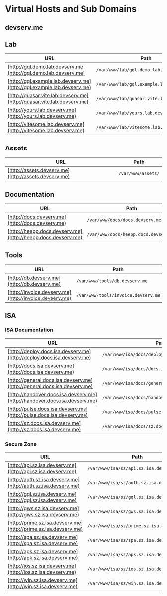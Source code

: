 # Virtual Hosts and Sub Domains

## devserv.me

## Lab

| URL                                                                        | Path
|----------------------------------------------------------------------------|----------------------------------------
| [http://gql.demo.lab.devserv.me](http://gql.demo.lab.devserv.me)           | `/var/www/lab/gql.demo.lab.devserv.me`
| [http://gql.example.lab.devserv.me](http://gql.example.lab.devserv.me)     | `/var/www/lab/gql.example.lab.devserv.me`
| [http://quasar.vite.lab.devserv.me](http://quasar.vite.lab.devserv.me)     | `/var/www/lab/quasar.vite.lab.devserv.me`
| [http://yours.lab.devserv.me](http://yours.lab.devserv.me)                 | `/var/www/lab/yours.lab.devserv.me`
| [http://vitesome.lab.devserv.me](http://vitesome.lab.devserv.me)           | `/var/www/lab/vitesome.lab.devserv.me`

## Assets

| URL                                                                        | Path
|----------------------------------------------------------------------------|----------------------------------------
| [http://assets.devserv.me](http://assets.devserv.me)                       | `/var/www/assets/`

## Documentation

| URL                                                                        | Path
|----------------------------------------------------------------------------|----------------------------------------
| [http://docs.devserv.me](http://docs.devserv.me)                           | `/var/www/docs/docs.devserv.me`
| [http://heepp.docs.devserv.me](http://heepp.docs.devserv.me)               | `/var/www/docs/heepp.docs.devserv.me`

## Tools

| URL                                                                        | Path
|----------------------------------------------------------------------------|----------------------------------------
| [http://db.devserv.me](http://db.devserv.me)                               | `/var/www/tools/db.devserv.me`
| [http://invoice.devserv.me](http://invoice.devserv.me)                     | `/var/www/tools/invoice.devserv.me`

## ISA

### ISA Documentation

| URL                                                                        | Path
|----------------------------------------------------------------------------|----------------------------------------
| [http://deploy.docs.isa.devserv.me](http://deploy.docs.isa.devserv.me)     | `/var/www/isa/docs/deploy.docs.isa.devserv.me`
| [http://docs.isa.devserv.me](http://docs.isa.devserv.me)                   | `/var/www/isa/docs/docs.isa.devserv.me`
| [http://general.docs.isa.devserv.me](http://general.docs.isa.devserv.me)   | `/var/www/isa/docs/general.docs.isa.devserv.me`
| [http://handover.docs.isa.devserv.me](http://handover.docs.isa.devserv.me) | `/var/www/isa/docs/handover.docs.isa.devserv.me`
| [http://pulse.docs.isa.devserv.me](http://pulse.docs.isa.devserv.me)       | `/var/www/isa/docs/pulse.docs.isa.devserv.me`
| [http://sz.docs.isa.devserv.me](http://sz.docs.isa.devserv.me)             | `/var/www/isa/docs/sz.docs.isa.devserv.me`

### Secure Zone

| URL                                                                        | Path
|----------------------------------------------------------------------------|----------------------------------------
| [http://api.sz.isa.devserv.me](http://api.sz.isa.devserv.me)               | `/var/www/isa/sz/api.sz.isa.devserv.me`
| [http://auth.sz.isa.devserv.me](http://auth.sz.isa.devserv.me)             | `/var/www/isa/sz/auth.sz.isa.devserv.me`
| [http://gql.sz.isa.devserv.me](http://gql.sz.isa.devserv.me)               | `/var/www/isa/sz/gql.sz.isa.devserv.me`
| [http://gws.sz.isa.devserv.me](http://gws.sz.isa.devserv.me)               | `/var/www/isa/sz/gws.sz.isa.devserv.me`
| [http://prime.sz.isa.devserv.me](http://prime.sz.isa.devserv.me)           | `/var/www/isa/sz/prime.sz.isa.devserv.me`
| [http://spa.sz.isa.devserv.me](http://spa.sz.isa.devserv.me)               | `/var/www/isa/sz/spa.sz.isa.devserv.me`
| [http://apk.sz.isa.devserv.me](http://apk.sz.isa.devserv.me)               | `/var/www/isa/sz/apk.sz.isa.devserv.me`
| [http://ios.sz.isa.devserv.me](http://ios.sz.isa.devserv.me)               | `/var/www/isa/sz/ios.sz.isa.devserv.me`
| [http://win.sz.isa.devserv.me](http://win.sz.isa.devserv.me)               | `/var/www/isa/sz/win.sz.isa.devserv.me`
